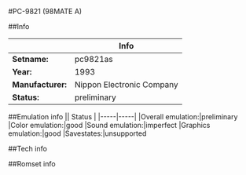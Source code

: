 #PC-9821 (98MATE A)

##Info

||Info|
|-----|-----|
|**Setname:**|pc9821as
|**Year:**|1993
|**Manufacturer:**|Nippon Electronic Company
|**Status:**|preliminary

##Emulation info
|| Status |
|-----|-----|
|Overall emulation:|preliminary
|Color emulation:|good
|Sound emulation:|imperfect
|Graphics emulation:|good
|Savestates:|unsupported

##Tech info

##Romset info

<!--- START OF EDITED COMMENT DO NOT TOUCH TEXT ABOVE-->
